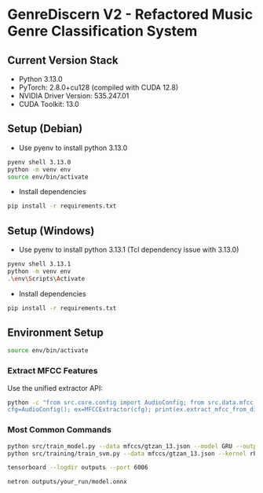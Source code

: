 # GenreDiscern V2 - Refactored Music Genre Classification System
## Current Version Stack
- Python 3.13.0
- PyTorch: 2.8.0+cu128 (compiled with CUDA 12.8)
- NVIDIA Driver Version: 535.247.01
- CUDA Toolkit: 13.0
## Setup (Debian)
- Use pyenv to install python 3.13.0
```bash
pyenv shell 3.13.0
python -m venv env
source env/bin/activate
```
- Install dependencies
```bash
pip install -r requirements.txt
```
## Setup (Windows)
- Use pyenv to install python 3.13.1 (Tcl dependency issue with 3.13.0)
```bash
pyenv shell 3.13.1
python -m venv env
.\env\Scripts\Activate
```
- Install dependencies
```bash
pip install -r requirements.txt
```
## Environment Setup

```bash
source env/bin/activate
```

### Extract MFCC Features
Use the unified extractor API:
```bash
python -c "from src.core.config import AudioConfig; from src.data.mfcc_extractor import MFCCExtractor; import json; \
cfg=AudioConfig(); ex=MFCCExtractor(cfg); print(ex.extract_mfcc_from_directory('/path/to/music','./mfccs','dataset_13'))"
```




### Most Common Commands
```bash
python src/train_model.py --data mfccs/gtzan_13.json --model GRU --output outputs/gru-gtzan-run
python src/training/train_svm.py --data mfccs/gtzan_13.json --kernel rbf --C 10 --gamma scale --output outputs/svm-gtzan

tensorboard --logdir outputs --port 6006

netron outputs/your_run/model.onnx

```